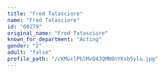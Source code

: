 ```yaml
---
title: "Fred Tatasciore"
name: "Fred Tatasciore"
id: "60279"
original_name: "Fred Tatasciore"
known_for_department: "Acting"
gender: "2"
adult: "false"
profile_path: "/cKMuclPblMvQ4JQMN0nYKvb5ylu.jpg"
---
```

